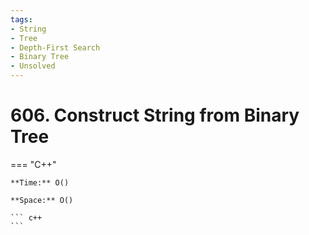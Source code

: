 ```yaml
---
tags:
- String
- Tree
- Depth-First Search
- Binary Tree
- Unsolved
---
```



# 606. Construct String from Binary Tree

=== "C++"

    **Time:** O()

    **Space:** O()

    ``` c++
    ```